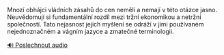 
Mnozí obhájci vládních zásahů do cen neměli a nemají v této otázce jasno. Neuvědomují si fundamentální rozdíl mezi tržní ekonomikou a netržní společností. Tato nejasnost jejich myšlení se odráží v jimi používaném nejednoznačném a vágním jazyce a zmatečné terminologii.

[🔊 Poslechnout audio](/data/7-paragraphs/audio/chapter_151/para_009-Mnoz-obhjci-vldnch-zsah-do-cen-nemli-a-nema.mp3)
